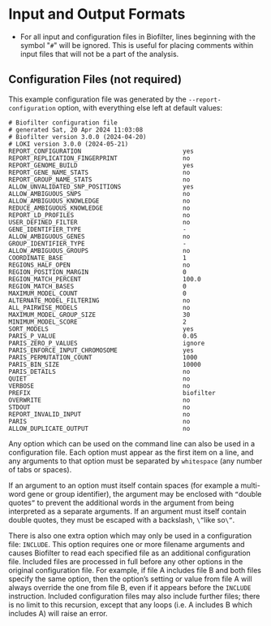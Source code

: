 # Input and Output Formats
* For all input and configuration files in Biofilter, lines beginning with the symbol "`#`" will be ignored. This is useful for placing comments within input files that will not be a part of the analysis.

## Configuration Files (not required)
This example configuration file was generated by the `--report-configuration` option, with
everything else left at default values:
```
# Biofilter configuration file
# generated Sat, 20 Apr 2024 11:03:08
# Biofilter version 3.0.0 (2024-04-20)
# LOKI version 3.0.0 (2024-05-21)
REPORT_CONFIGURATION                            yes
REPORT_REPLICATION_FINGERPRINT                  no
REPORT_GENOME_BUILD                             yes
REPORT_GENE_NAME_STATS                          no
REPORT_GROUP_NAME_STATS                         no
ALLOW_UNVALIDATED_SNP_POSITIONS                 yes
ALLOW_AMBIGUOUS_SNPS                            no
ALLOW_AMBIGUOUS_KNOWLEDGE                       no
REDUCE_AMBIGUOUS_KNOWLEDGE                      no
REPORT_LD_PROFILES                              no
USER_DEFINED_FILTER                             no
GENE_IDENTIFIER_TYPE                            -
ALLOW_AMBIGUOUS_GENES                           no
GROUP_IDENTIFIER_TYPE                           -
ALLOW_AMBIGUOUS_GROUPS                          no
COORDINATE_BASE                                 1
REGIONS_HALF_OPEN                               no
REGION_POSITION_MARGIN                          0
REGION_MATCH_PERCENT                            100.0
REGION_MATCH_BASES                              0
MAXIMUM_MODEL_COUNT                             0
ALTERNATE_MODEL_FILTERING                       no
ALL_PAIRWISE_MODELS                             no
MAXIMUM_MODEL_GROUP_SIZE                        30
MINIMUM_MODEL_SCORE                             2
SORT_MODELS                                     yes
PARIS_P_VALUE                                   0.05
PARIS_ZERO_P_VALUES                             ignore
PARIS_ENFORCE_INPUT_CHROMOSOME                  yes
PARIS_PERMUTATION_COUNT                         1000
PARIS_BIN_SIZE                                  10000
PARIS_DETAILS                                   no
QUIET                                           no
VERBOSE                                         no
PREFIX                                          biofilter
OVERWRITE                                       no
STDOUT                                          no
REPORT_INVALID_INPUT                            no
PARIS                                           no
ALLOW_DUPLICATE_OUTPUT                          no
```

Any option which can be used on the command line can also be used in a configuration file. Each option must appear as the first item on a line, and any arguments to that option must be separated by `whitespace` (any number of tabs or spaces).

If an argument to an option must itself contain spaces (for example a multi-word gene or group identifier), the argument may be enclosed with `“`double quotes`”` to prevent the additional words in the argument from being interpreted as a separate arguments. If an argument must itself contain double quotes, they must be escaped with a backslash, `\”`like so`\”`.

There is also one extra option which may only be used in a configuration file: `INCLUDE`. This option requires one or more filename arguments and causes Biofilter to read each specified file as an additional
configuration file. Included files are processed in full before any other options in the original configuration file. For example, if file A includes file B and both files specify the same option, then the option’s setting or value from file A will always override the one from file B, even if it appears before the `INCLUDE` instruction. Included configuration files may also include further files; there is no limit to this recursion, except that any loops (i.e. A includes B which includes A) will raise an error.

